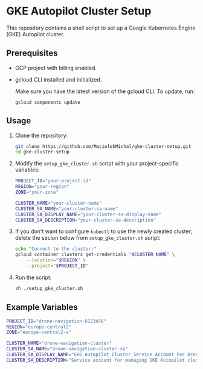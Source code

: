 # GKE Autopilot Cluster Setup

This repository contains a shell script to set up a Google Kubernetes Engine (GKE) Autopilot cluster.

## Prerequisites

- GCP project with billing enabled.
- gcloud CLI installed and initialized.

    Make sure you have the latest version of the gcloud CLI. To update, run:
    
    ```
    gcloud components update
    ```

## Usage

1. Clone the repository:
    ```bash
    git clone https://github.com/MaciolekMichal/gke-cluster-setup.git
    cd gke-cluster-setup
    ```

2. Modify the `setup_gke_cluster.sh` script with your project-specific variables:
    ```bash
    PROJECT_ID="your-project-id"
    REGION="your-region"
    ZONE="your-zone"

    CLUSTER_NAME="your-cluster-name"
    CLUSTER_SA_NAME="your-cluster-sa-name"
    CLUSTER_SA_DISPLAY_NAME="your-cluster-sa-display-name"
    CLUSTER_SA_DESCRIPTION="your-cluster-sa-description"
    ```

3. If you don't want to configure `kubectl` to use the newly created cluster, delete the secion below from `setup_gke_cluster.sh` script:
    ```bash
    echo "Connect to the cluster:"
    gcloud container clusters get-credentials "$CLUSTER_NAME" \
        --location="$REGION" \
        --project="$PROJECT_ID"
    ```

3. Run the script:
    ```bash
    sh ./setup_gke_cluster.sh
    ```


## Example Variables

```bash
PROJECT_ID="drone-navigation-0123456"
REGION="europe-central2"
ZONE="europe-central2-a"

CLUSTER_NAME="drone-navigation-cluster"
CLUSTER_SA_NAME="drone-navigation-cluster-sa"
CLUSTER_SA_DISPLAY_NAME="GKE Autopilot Cluster Service Account For Drone Navigation"
CLUSTER_SA_DESCRIPTION="Service account for managing GKE Autopilot cluster, providing necessary permissions for cluster operations regarding drone navigation."
